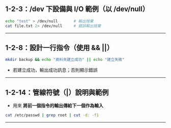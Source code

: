 ## 1-2-3：/dev 下設備與 I/O 範例（以 /dev/null）

```bash
echo "test" > /dev/null       # 輸出捨棄
cat file.txt 2> /dev/null     # 錯誤輸出捨棄
```

---

## 1-2-8：設計一行指令（使用 && ||）

```bash
mkdir backup && echo "資料夾建立成功" || echo "建立失敗"
```

- 若建立成功，輸出成功訊息；否則顯示錯誤

---

## 1-2-14：管線符號（|）說明與範例

- 用來 **將前一個指令的輸出傳給下一個作為輸入**

```bash
cat /etc/passwd | grep root | cut -d: -f1
```

---
